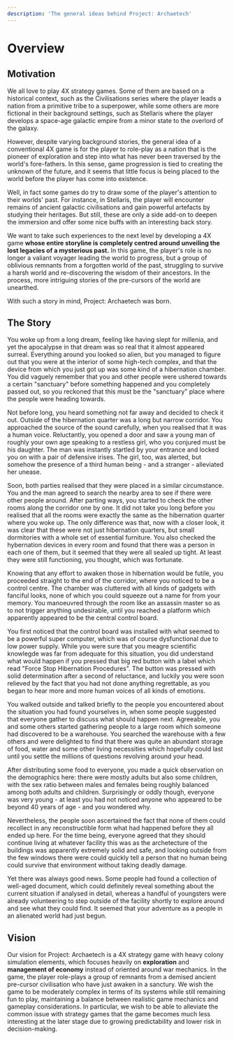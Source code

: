 ```yaml
---
description: 'The general ideas behind Project: Archaetech'
---
```


# Overview

## Motivation

We all love to play 4X strategy games. Some of them are based on a historical context, such as the Civilisations series where the player leads a nation from a primitive tribe to a superpower, while some others are more fictional in their background settings, such as Stellaris where the player develops a space-age galactic empire from a minor state to the overlord of the galaxy.&#x20;

However, despite varying background stories, the general idea of a conventional 4X game is for the player to role-play as a nation that is the pioneer of exploration and step into what has never been traversed by the world's fore-fathers. In this sense, game progression is tied to creating the unknown of the future, and it seems that little focus is being placed to the world before the player has come into existence.

Well, in fact some games do try to draw some of the player's attention to their worlds' past. For instance, in Stellaris, the player will encounter remains of ancient galactic civilisations and gain powerful artefacts by studying their heritages. But still, these are only a side add-on to deepen the immersion and offer some nice buffs with an interesting back story.&#x20;

We want to take such experiences to the next level by developing a 4X game **whose entire storyline is completely centred around unveiling the lost legacies of a mysterious past.** In this game, the player's role is no longer a valiant voyager leading the world to progress, but a group of oblivious remnants from a forgotten world of the past, struggling to survive a harsh world and re-discovering the wisdom of their ancestors. In the process, more intriguing stories of the pre-cursors of the world are unearthed.

With such a story in mind, Project: Archaetech was born.

## The Story

You woke up from a long dream, feeling like having slept for millenia, and yet the apocalypse in that dream was so real that it almost appeared surreal. Everything around you looked so alien, but you managed to figure out that you were at the interior of some high-tech complex, and that the device from which you just got up was some kind of a hibernation chamber. You did vaguely remember that you and other people were ushered towards a certain "sanctuary" before something happened and you completely passed out, so you reckoned that this must be the "sanctuary" place where the people were heading towards.

Not before long, you heard something not far away and decided to check it out. Outside of the hibernation quarter was a long but narrow corridor. You approached the source of the sound carefully, when you realised that it was a human voice. Reluctantly, you opened a door and saw a young man of roughly your own age speaking to a restless girl, who you conjured must be his daughter. The man was instantly startled by your entrance and locked you on with a pair of defensive irises. The girl, too, was alerted, but somehow the presence of a third human being - and a stranger - alleviated her unease.

Soon, both parties realised that they were placed in a similar circumstance. You and the man agreed to search the nearby area to see if there were other people around. After parting ways, you started to check the other rooms along the corridor one by one. It did not take you long before you realised that all the rooms were exactly the same as the hibernation quarter where you woke up. The only difference was that, now with a closer look, it was clear that these were not just hibernation quarters, but small dormitories with a whole set of essential furniture. You also checked the hybernation devices in every room and found that there was a person in each one of them, but it seemed that they were all sealed up tight. At least they were still functioning, you thought, which was fortunate.

Knowing that any effort to awaken those in hibernation would be futile, you proceeded straight to the end of the corridor, where you noticed to be a control centre. The chamber was cluttered with all kinds of gadgets with fanciful looks, none of which you could squeeze out a name for from your memory. You manoeuvred through the room like an assassin master so as to not trigger anything undesirable, until you reached a platform which apparently appeared to be the central control board.

You first noticed that the control board was installed with what seemed to be a powerful super computer, which was of course dysfunctional due to low power supply. While you were sure that you meagre scientific knowlegde was far from adequate for this situation, you did understand what would happen if you pressed that big red button with a label which read "Force Stop Hibernation Procedures". The button was pressed with solid determination after a second of reluctance, and luckily you were soon relieved by the fact that you had not done anything regrettable, as you began to hear more and more human voices of all kinds of emotions.

You walked outside and talked briefly to the people you encountered about the situation you had found yourselves in, when some people suggested that everyone gather to discuss what should happen next. Agreeable, you and some others started gathering people to a large room which someone had discovered to be a warehouse. You searched the warehouse with a few others and were delighted to find that there was quite an abundant storage of food, water and some other living necessities which hopefully could last until you settle the millions of questions revolving around your head.

After distributing some food to everyone, you made a quick observation on the demographics here: there were mostly adults but also some children, with the sex ratio between males and females being roughly balanced among both adults and children. Surprisingly or oddly though, everyone was very young - at least you had not noticed anyone who appeared to be beyond 40 years of age - and you wondered why.&#x20;

Nevertheless, the people soon ascertained the fact that none of them could recollect in any reconstructible form what had happened before they all ended up here. For the time being, everyone agreed that they should continue living at whatever facility this was as the archetecture of the buildings was apparently extremely solid and safe, and looking outside from the few windows there were could quickly tell a person that no human being could survive that environment without taking deadly damage.

Yet there was always good news. Some people had found a collection of well-aged document, which could definitely reveal something about the current situation if analysed in detail, whereas a handful of youngsters were already volunteering to step outside of the facility shortly to explore around and see what they could find. It seemed that your adventure as a people in an alienated world had just begun.

## Vision

Our vision for Project: Archaetech is a 4X strategy game with heavy colony simulation elements, which focuses heavily on **exploration** and **management of economy** instead of oriented around war mechanics. In the game, the player role-plays a group of remnants from a demised ancient pre-cursor civilisation who have just awaken in a sanctury. We wish the game to be moderately complex in terms of its systems while still remaining fun to play, maintaining a balance between realistic game mechanics and gameplay considerations. In particular, we wish to be able to alleviate the common issue with strategy games that the game becomes much less interesting at the later stage due to growing predictability and lower risk in decision-making.
